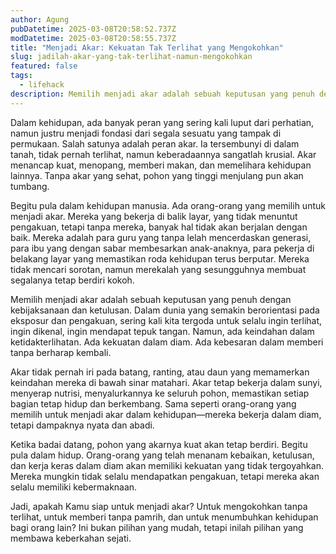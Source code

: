 ```yaml
---
author: Agung
pubDatetime: 2025-03-08T20:58:52.737Z
modDatetime: 2025-03-08T20:58:55.737Z
title: "Menjadi Akar: Kekuatan Tak Terlihat yang Mengokohkan"
slug: jadilah-akar-yang-tak-terlihat-namun-mengokohkan
featured: false
tags:
  - lifehack
description: Memilih menjadi akar adalah sebuah keputusan yang penuh dengan kebijaksanaan dan ketulusan. Dalam dunia yang semakin berorientasi pada eksposur dan pengakuan.
---
```


Dalam kehidupan, ada banyak peran yang sering kali luput dari perhatian, namun justru menjadi fondasi dari segala sesuatu yang tampak di permukaan. Salah satunya adalah peran akar. Ia tersembunyi di dalam tanah, tidak pernah terlihat, namun keberadaannya sangatlah krusial. Akar menancap kuat, menopang, memberi makan, dan memelihara kehidupan lainnya. Tanpa akar yang sehat, pohon yang tinggi menjulang pun akan tumbang.

Begitu pula dalam kehidupan manusia. Ada orang-orang yang memilih untuk menjadi akar. Mereka yang bekerja di balik layar, yang tidak menuntut pengakuan, tetapi tanpa mereka, banyak hal tidak akan berjalan dengan baik. Mereka adalah para guru yang tanpa lelah mencerdaskan generasi, para ibu yang dengan sabar membesarkan anak-anaknya, para pekerja di belakang layar yang memastikan roda kehidupan terus berputar. Mereka tidak mencari sorotan, namun merekalah yang sesungguhnya membuat segalanya tetap berdiri kokoh.

Memilih menjadi akar adalah sebuah keputusan yang penuh dengan kebijaksanaan dan ketulusan. Dalam dunia yang semakin berorientasi pada eksposur dan pengakuan, sering kali kita tergoda untuk selalu ingin terlihat, ingin dikenal, ingin mendapat tepuk tangan. Namun, ada keindahan dalam ketidakterlihatan. Ada kekuatan dalam diam. Ada kebesaran dalam memberi tanpa berharap kembali.

Akar tidak pernah iri pada batang, ranting, atau daun yang memamerkan keindahan mereka di bawah sinar matahari. Akar tetap bekerja dalam sunyi, menyerap nutrisi, menyalurkannya ke seluruh pohon, memastikan setiap bagian tetap hidup dan berkembang. Sama seperti orang-orang yang memilih untuk menjadi akar dalam kehidupan—mereka bekerja dalam diam, tetapi dampaknya nyata dan abadi.

Ketika badai datang, pohon yang akarnya kuat akan tetap berdiri. Begitu pula dalam hidup. Orang-orang yang telah menanam kebaikan, ketulusan, dan kerja keras dalam diam akan memiliki kekuatan yang tidak tergoyahkan. Mereka mungkin tidak selalu mendapatkan pengakuan, tetapi mereka akan selalu memiliki kebermaknaan.

Jadi, apakah Kamu siap untuk menjadi akar? Untuk mengokohkan tanpa terlihat, untuk memberi tanpa pamrih, dan untuk menumbuhkan kehidupan bagi orang lain? Ini bukan pilihan yang mudah, tetapi inilah pilihan yang membawa keberkahan sejati.